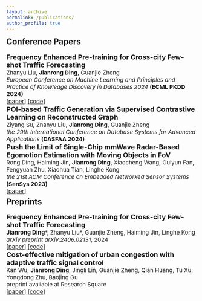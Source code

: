 ```yaml
---
layout: archive
permalink: /publications/
author_profile: true
---
```


<h2 style="margin-top: 1px">Conference Papers</h2>

<p style="margin: 0; font-size: 18px;"><b>Frequency Enhanced Pre-training for Cross-city Few-shot Traffic Forecasting</b></p>
<p style="margin: 0; font-size: 15px;">Zhanyu Liu, <b>Jianrong Ding</b>, Guanjie Zheng</p>
<p style="margin: 0; font-size: 15px;"><i>European Conference on Machine Learning and Principles and Practice of Knowledge Discovery in Databases 2024</i> <b>(ECML PKDD 2024)</b></p>
<p style="margin: 0; font-size: 15px;"><a href="https://arxiv.org/abs/2406.02614">[paper]</a>  <a href="https://github.com/RafaDD/FEPCross">[code]</a>
<p style="margin: 1; font-size: 8px;"></p>

<p style="margin: 0; font-size: 18px;"><b>POI-based Traffic Generation via Supervised Contrastive Learning on Reconstructed Graph</b></p>
<p style="margin: 0; font-size: 15px;">Ziyang Su, Zhanyu Liu, <b>Jianrong Ding</b>, Guanjie Zheng</p>
<p style="margin: 0; font-size: 15px;"><i>the 29th International Conference on Database Systems for Advanced Applications</i> <b>(DASFAA 2024)</b></p>
<p style="margin: 1; font-size: 8px;"></p>

<p style="margin: 0; font-size: 18px;"><b>Push the Limit of Single-Chip mmWave Radar-Based Egomotion Estimation with Moving Objects in FoV</b></p>
<p style="margin: 0; font-size: 15px;">Rong Ding, Haiming Jin, <b>Jianrong Ding</b>, Xiaocheng Wang, Guiyun Fan, Fengyuan Zhu, Xiaohua Tian, Linghe Kong</p>
<p style="margin: 0; font-size: 15px;"><i>the 21st ACM Conference on Embedded Networked Sensor Systems</i> <b>(SenSys 2023)</b></p>
<p style="margin: 0; font-size: 15px;"><a href="https://dl.acm.org/doi/10.1145/3625687.3625795">[paper]</a>
<p style="margin: 1; font-size: 8px;"></p>

<h2 style="margin-top: 6px">Preprints</h2>

<p style="margin: 0; font-size: 18px;"><b>Frequency Enhanced Pre-training for Cross-city Few-shot Traffic Forecasting</b></p>
<p style="margin: 0; font-size: 15px;"><b>Jianrong Ding</b>*, Zhanyu Liu*, Guanjie Zheng, Haiming Jin, Linghe Kong</p>
<p style="margin: 0; font-size: 15px;"><i>arXiv preprint arXiv:2406.02131</i>, 2024</p>
<p style="margin: 0; font-size: 15px;"><a href="https://arxiv.org/abs/2406.02131">[paper]</a>  <a href="https://github.com/RafaDD/CondTSF">[code]</a>
<p style="margin: 1; font-size: 8px;"></p>

<p style="margin: 0; font-size: 18px;"><b>Cost-effective mitigation of urban congestion with adaptive traffic signal control</b></p>
<p style="margin: 0; font-size: 15px;">Kan Wu, <b>Jianrong Ding</b>, Jingli Lin, Guanjie Zheng, Qian Huang, Tu Xu, Yongdong Zhu, Baojing Gu</p>
<p style="margin: 0; font-size: 15px;">preprint available at Research Square</p>
<p style="margin: 0; font-size: 15px;"><a href="https://doi.org/10.21203/rs.3.rs-3176883/v1">[paper]</a>  <a href="https://github.com/Kanstarry9T/Cong_ATSC">[code]</a>
<p style="margin: 1; font-size: 8px;"></p>

